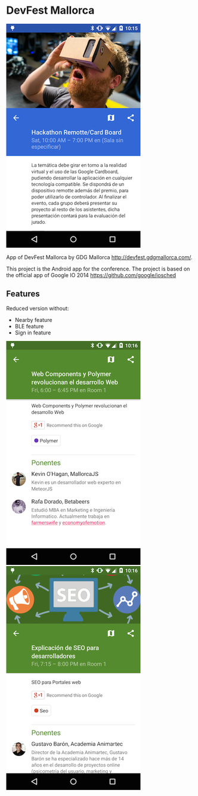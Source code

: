 DevFest Mallorca
======================

![Screenshot](art/screen1.png)

App of DevFest Mallorca by GDG Mallorca http://devfest.gdgmallorca.com/.

This project is the Android app for the conference. The project is based on the  official app of Google IO 2014
https://github.com/google/iosched


<h2>Features</h2>

Reduced version without:

- Nearby feature
- BLE feature
- Sign in feature

![Screenshot](art/screen2.png)
![Screenshot](art/screen3.png)

